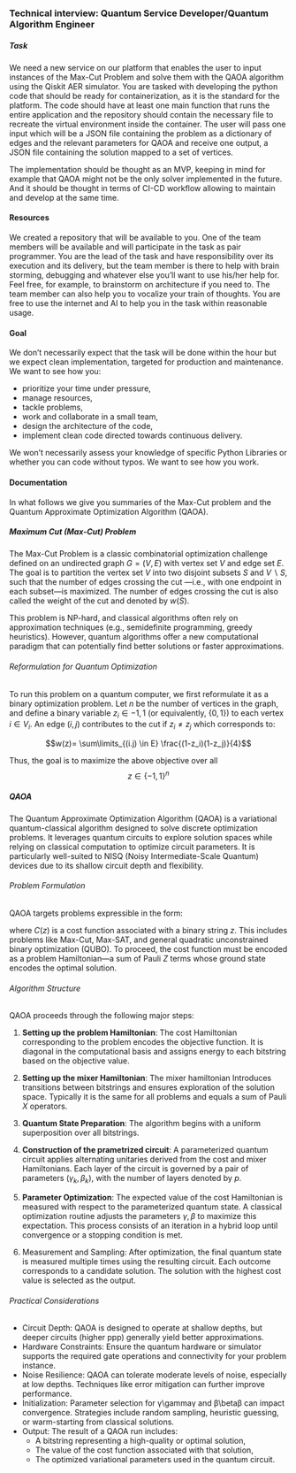 
### Technical interview: Quantum Service Developer/Quantum Algorithm Engineer

##### Task
We need a new service on our platform that enables the user to input instances of the Max-Cut Problem and solve them with the QAOA algorithm using the Qiskit AER simulator. You are tasked with developing the python code that should be ready for containerization, as it is the standard for the platform. The code should have at least one main function that runs the entire application and the repository should contain the necessary file to recreate the virtual environment inside the container. 
The user will pass one input which will be a JSON file containing the problem as a dictionary of edges and the relevant parameters for QAOA and receive one output, a JSON file containing the solution mapped to a set of vertices. 

The implementation should be thought as an MVP, keeping in mind for example that QAOA might not be the only solver implemented in the future. And it should be thought in terms of CI-CD workflow allowing to maintain and develop at the same time.

#### Resources

We created a repository that will be available to you. One of the team members will be available and will participate in the task as pair programmer. You are the lead of the task and have responsibility over its execution and its delivery, but the team member is there to help with brain storming, debugging and whatever else you’ll want to use his/her help for. Feel free, for example, to brainstorm on architecture if you need to. The team member can also help you to vocalize your train of thoughts. You are free to use the internet and AI to help you in the task within reasonable usage.

#### Goal
We don’t necessarily expect that the task will be done within the hour but we expect clean implementation, targeted for production and maintenance. We want to see how you:

- prioritize your time under pressure,
- manage resources,
- tackle problems,
- work and collaborate in a small team,
- design the architecture of the code,
- implement clean code directed towards continuous delivery.

We won’t necessarily assess your knowledge of specific Python Libraries or whether you can code without typos. We want to see how you work.


#### Documentation

In what follows we give you summaries of the Max-Cut problem and  the Quantum Approximate Optimization Algorithm (QAOA).


##### Maximum Cut (Max-Cut) Problem

The Max-Cut Problem is a classic combinatorial optimization challenge defined on an undirected graph $G=(V,E)$ with vertex set $V$ and edge set $E$. The goal is to partition the vertex set $V$ into two disjoint subsets $S$ and $V ∖ S$, such that the number of edges crossing the cut —i.e., with one endpoint in each subset—is maximized. The number of edges crossing the cut is also called the weight of the cut and denoted by $w(S)$.

This problem is NP-hard, and classical algorithms often rely on approximation techniques (e.g., semidefinite programming, greedy heuristics). However, quantum algorithms offer a new computational paradigm that can potentially find better solutions or faster approximations.

###### Reformulation for Quantum Optimization
To run this problem on a quantum computer, we first reformulate it as a binary optimization problem. Let $n$ be the number of vertices in the graph, and define a binary variable $z_i ∈ {−1,1}$ (or equivalently, $\{0,1\}$) to each vertex $i ∈ V_i$. An edge $(i, j)$ contributes to the cut if $z_{i} \neq z_j$ which corresponds to:

$$w(z)= \sum\limits_{(i.j) \in E} \frac{(1-z_i)(1-z_j)}{4}$$


Thus, the goal is to maximize the above objective over all $$z \in \{ -1, 1 \}^n$$



##### QAOA
The Quantum Approximate Optimization Algorithm (QAOA) is a variational quantum-classical algorithm designed to solve discrete optimization problems. It leverages quantum circuits to explore solution spaces while relying on classical computation to optimize circuit parameters.
It is particularly well-suited to NISQ (Noisy Intermediate-Scale Quantum) devices due to its shallow circuit depth and flexibility.


###### Problem Formulation
QAOA targets problems expressible in the form:


where $C(z)$ is a cost function associated with a binary string $z$. This includes problems like Max-Cut, Max-SAT, and general quadratic unconstrained binary optimization (QUBO).
To proceed, the cost function must be encoded as a problem Hamiltonian—a sum of Pauli $Z$ terms whose ground state encodes the optimal solution.

###### Algorithm Structure
QAOA proceeds through the following major steps:

1. **Setting up the problem Hamiltonian**: The cost Hamiltonian corresponding to the problem encodes the objective function. It is diagonal in the computational basis and assigns energy to each bitstring based on the objective value.
2. **Setting up the mixer Hamiltonian**: The mixer hamiltonian Introduces transitions between bitstrings and ensures exploration of the solution space. Typically it is the same for all problems and equals a sum of Pauli $X$ operators.
3. **Quantum State Preparation**: The algorithm begins with a uniform superposition over all bitstrings.
4. **Construction of the prametrized circuit**: A parameterized quantum circuit applies alternating unitaries derived from the cost and mixer Hamiltonians. Each layer of the circuit is governed by a pair of parameters $(\gamma_k, \beta_k)$, with the number of layers denoted by $p$.

5. **Parameter Optimization**: The expected value of the cost Hamiltonian is measured with respect to the parameterized quantum state. A classical optimization routine adjusts the parameters $\gamma, \beta$ to maximize this expectation. This process consists of an iteration in a hybrid loop until convergence or a stopping condition is met.
6. Measurement and Sampling: After optimization, the final quantum state is measured multiple times using the resulting circuit. Each outcome corresponds to a candidate solution. The solution with the highest cost value is selected as the output.

###### Practical Considerations
- Circuit Depth: QAOA is designed to operate at shallow depths, but deeper circuits (higher ppp) generally yield better approximations.
- Hardware Constraints: Ensure the quantum hardware or simulator supports the required gate operations and connectivity for your problem instance.
- Noise Resilience: QAOA can tolerate moderate levels of noise, especially at low depths. Techniques like error mitigation can further improve performance.
- Initialization: Parameter selection for γ\gammaγ and β\betaβ can impact convergence. Strategies include random sampling, heuristic guessing, or warm-starting from classical solutions.
- Output: The result of a QAOA run includes:
	- A bitstring representing a high-quality or optimal solution,
	- The value of the cost function associated with that solution,
	- The optimized variational parameters used in the quantum circuit.
 
